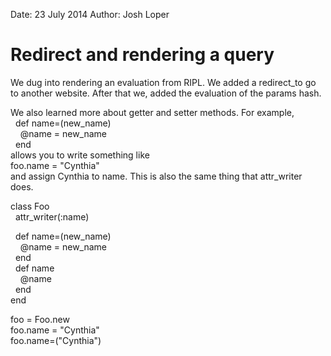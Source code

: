 Date: 23 July 2014
Author: Josh Loper

# Redirect and rendering a query

We dug into rendering an evaluation from RIPL.  We added a redirect_to go to another website.  After that we, added the evaluation of the params hash.  

We also learned more about getter and setter methods.  For example,  
&nbsp;&nbsp;def name=(new_name)  
&nbsp;&nbsp;&nbsp;&nbsp;@name = new_name  
&nbsp;&nbsp;end  
allows you to write something like   
foo.name = "Cynthia"  
and assign Cynthia to name.  This is also the same thing that attr_writer does.  

class Foo  
&nbsp;&nbsp;attr_writer(:name)  

&nbsp;&nbsp;def name=(new_name)  
&nbsp;&nbsp;&nbsp;&nbsp;@name = new_name  
&nbsp;&nbsp;end  
&nbsp;&nbsp;def name  
&nbsp;&nbsp;&nbsp;&nbsp;@name  
&nbsp;&nbsp;end  
end  

foo = Foo.new  
foo.name = "Cynthia"  
foo.name=("Cynthia")  